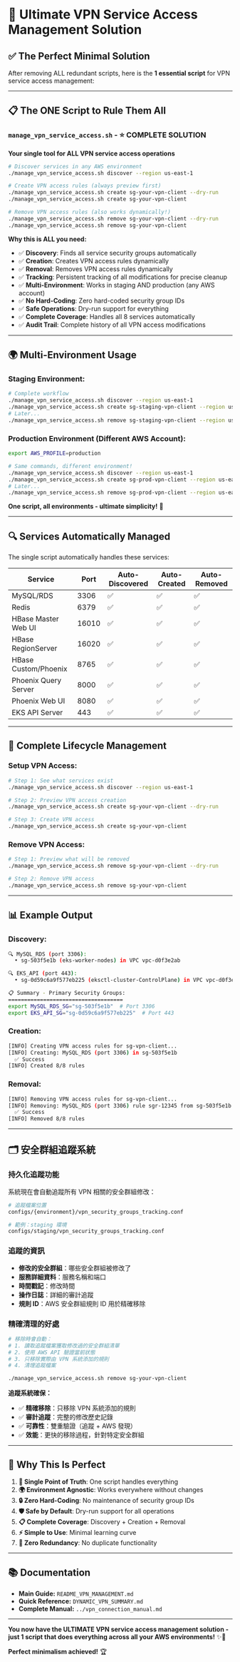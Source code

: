 # 🎯 Ultimate VPN Service Access Management Solution

## ✅ **The Perfect Minimal Solution**

After removing ALL redundant scripts, here is the **1 essential script** for VPN service access management:

---

## 📋 **The ONE Script to Rule Them All**

### `manage_vpn_service_access.sh` - ⭐ **COMPLETE SOLUTION**
**Your single tool for ALL VPN service access operations**

```bash
# Discover services in any AWS environment
./manage_vpn_service_access.sh discover --region us-east-1

# Create VPN access rules (always preview first)
./manage_vpn_service_access.sh create sg-your-vpn-client --dry-run
./manage_vpn_service_access.sh create sg-your-vpn-client

# Remove VPN access rules (also works dynamically!)
./manage_vpn_service_access.sh remove sg-your-vpn-client --dry-run
./manage_vpn_service_access.sh remove sg-your-vpn-client
```

**Why this is ALL you need:**
- ✅ **Discovery**: Finds all service security groups automatically
- ✅ **Creation**: Creates VPN access rules dynamically  
- ✅ **Removal**: Removes VPN access rules dynamically
- ✅ **Tracking**: Persistent tracking of all modifications for precise cleanup
- ✅ **Multi-Environment**: Works in staging AND production (any AWS account)
- ✅ **No Hard-Coding**: Zero hard-coded security group IDs
- ✅ **Safe Operations**: Dry-run support for everything
- ✅ **Complete Coverage**: Handles all 8 services automatically
- ✅ **Audit Trail**: Complete history of all VPN access modifications

---

## 🌍 **Multi-Environment Usage**

### **Staging Environment:**
```bash
# Complete workflow
./manage_vpn_service_access.sh discover --region us-east-1
./manage_vpn_service_access.sh create sg-staging-vpn-client --region us-east-1
# Later...
./manage_vpn_service_access.sh remove sg-staging-vpn-client --region us-east-1
```

### **Production Environment (Different AWS Account):**
```bash
export AWS_PROFILE=production

# Same commands, different environment!
./manage_vpn_service_access.sh discover --region us-east-1
./manage_vpn_service_access.sh create sg-prod-vpn-client --region us-east-1
# Later...
./manage_vpn_service_access.sh remove sg-prod-vpn-client --region us-east-1
```

**One script, all environments - ultimate simplicity!** 🎉

---

## 🔍 **Services Automatically Managed**

The single script automatically handles these services:

| Service | Port | Auto-Discovered | Auto-Created | Auto-Removed |
|---------|------|----------------|--------------|--------------|
| MySQL/RDS | 3306 | ✅ | ✅ | ✅ |
| Redis | 6379 | ✅ | ✅ | ✅ |
| HBase Master Web UI | 16010 | ✅ | ✅ | ✅ |
| HBase RegionServer | 16020 | ✅ | ✅ | ✅ |
| HBase Custom/Phoenix | 8765 | ✅ | ✅ | ✅ |
| Phoenix Query Server | 8000 | ✅ | ✅ | ✅ |
| Phoenix Web UI | 8080 | ✅ | ✅ | ✅ |
| EKS API Server | 443 | ✅ | ✅ | ✅ |

---

## 🚀 **Complete Lifecycle Management**

### **Setup VPN Access:**
```bash
# Step 1: See what services exist
./manage_vpn_service_access.sh discover --region us-east-1

# Step 2: Preview VPN access creation
./manage_vpn_service_access.sh create sg-your-vpn-client --dry-run

# Step 3: Create VPN access
./manage_vpn_service_access.sh create sg-your-vpn-client
```

### **Remove VPN Access:**
```bash
# Step 1: Preview what will be removed
./manage_vpn_service_access.sh remove sg-your-vpn-client --dry-run

# Step 2: Remove VPN access
./manage_vpn_service_access.sh remove sg-your-vpn-client
```

---

## 📊 **Example Output**

### Discovery:
```bash
🔍 MySQL_RDS (port 3306):
  • sg-503f5e1b (eks-worker-nodes) in VPC vpc-d0f3e2ab

🔍 EKS_API (port 443):
  • sg-0d59c6a9f577eb225 (eksctl-cluster-ControlPlane) in VPC vpc-d0f3e2ab

📋 Summary - Primary Security Groups:
====================================
export MySQL_RDS_SG="sg-503f5e1b"  # Port 3306
export EKS_API_SG="sg-0d59c6a9f577eb225"  # Port 443
```

### Creation:
```bash
[INFO] Creating VPN access rules for sg-vpn-client...
[INFO] Creating: MySQL_RDS (port 3306) in sg-503f5e1b
  ✅ Success
[INFO] Created 8/8 rules
```

### Removal:
```bash
[INFO] Removing VPN access rules for sg-vpn-client...
[INFO] Removing: MySQL_RDS (port 3306) rule sgr-12345 from sg-503f5e1b
  ✅ Success
[INFO] Removed 8/8 rules
```

---

## 🗂️ **安全群組追蹤系統**

### **持久化追蹤功能**

系統現在會自動追蹤所有 VPN 相關的安全群組修改：

```bash
# 追蹤檔案位置
configs/{environment}/vpn_security_groups_tracking.conf

# 範例：staging 環境
configs/staging/vpn_security_groups_tracking.conf
```

### **追蹤的資訊**

- **修改的安全群組**：哪些安全群組被修改了
- **服務詳細資料**：服務名稱和端口  
- **時間戳記**：修改時間
- **操作日誌**：詳細的審計追蹤
- **規則 ID**：AWS 安全群組規則 ID 用於精確移除

### **精確清理的好處**

```bash
# 移除時會自動：
# 1. 讀取追蹤檔案獲取修改過的安全群組清單
# 2. 使用 AWS API 驗證當前狀態  
# 3. 只移除實際由 VPN 系統添加的規則
# 4. 清理追蹤檔案

./manage_vpn_service_access.sh remove sg-your-vpn-client
```

**追蹤系統確保：**

- ✅ **精確移除**：只移除 VPN 系統添加的規則
- ✅ **審計追蹤**：完整的修改歷史記錄
- ✅ **可靠性**：雙重驗證（追蹤 + AWS 發現）
- ✅ **效能**：更快的移除過程，針對特定安全群組

---

## 🎯 **Why This Is Perfect**

1. **🎯 Single Point of Truth**: One script handles everything
2. **🌍 Environment Agnostic**: Works everywhere without changes
3. **🔒 Zero Hard-Coding**: No maintenance of security group IDs
4. **🛡️ Safe by Default**: Dry-run support for all operations
5. **📋 Complete Coverage**: Discovery + Creation + Removal
6. **⚡ Simple to Use**: Minimal learning curve
7. **🧹 Zero Redundancy**: No duplicate functionality

---

## 📚 **Documentation**

- **Main Guide:** `README_VPN_MANAGEMENT.md`
- **Quick Reference:** `DYNAMIC_VPN_SUMMARY.md`
- **Complete Manual:** `../vpn_connection_manual.md`

---

**You now have the ULTIMATE VPN service access management solution - just 1 script that does everything across all your AWS environments!** ✨🎉

**Perfect minimalism achieved!** 🏆
